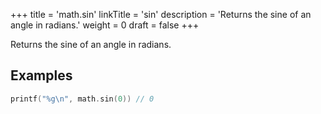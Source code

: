 +++
title = 'math.sin'
linkTitle = 'sin'
description = 'Returns the sine of an angle in radians.'
weight = 0
draft = false
+++

Returns the sine of an angle in radians.

## Examples

```go
printf("%g\n", math.sin(0)) // 0
```


